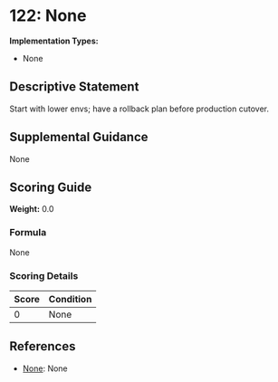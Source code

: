 # 122: None

**Implementation Types:**
- None

## Descriptive Statement

Start with lower envs; have a rollback plan before production cutover.

## Supplemental Guidance

None

## Scoring Guide

**Weight:** 0.0

### Formula

None

### Scoring Details

| Score | Condition |
| ----- | --------- |
| 0 | None |

## References

- [None](None): None


